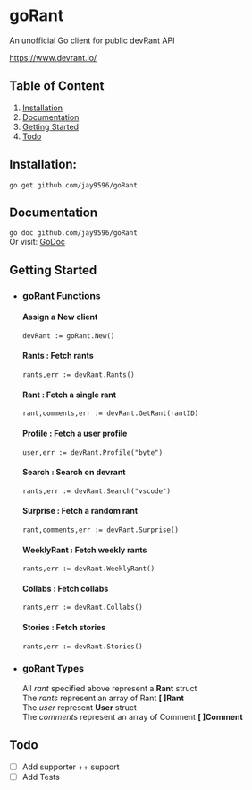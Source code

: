 # goRant
An unofficial Go client for public devRant API

https://www.devrant.io/

## Table of Content
1. [Installation](#Installation)
2. [Documentation](#Documentation)
3. [Getting Started](#Getting-Started)
4. [Todo](#Todo)


## Installation:
 ``` go get github.com/jay9596/goRant ```
 
## Documentation
  ``` go doc github.com/jay9596/goRant ```  
  Or visit:
  [GoDoc](https://godoc.org/github.com/Jay9596/goRant)

## Getting Started
* ### goRant Functions
    #### Assign a New client  
      devRant := goRant.New()
     #### Rants : Fetch rants
     ``` rants,err := devRant.Rants() ```
     #### Rant : Fetch a single rant
     ``` rant,comments,err := devRant.GetRant(rantID) ```
     #### Profile : Fetch a user profile
     ``` user,err := devRant.Profile("byte") ```
     #### Search : Search on devrant
     ``` rants,err := devRant.Search("vscode") ```
     #### Surprise : Fetch a random rant
     ``` rant,comments,err := devRant.Surprise() ```
     #### WeeklyRant : Fetch weekly rants
     ``` rants,err := devRant.WeeklyRant() ```
     #### Collabs : Fetch collabs 
     ``` rants,err := devRant.Collabs() ```
     #### Stories : Fetch stories
     ``` rants,err := devRant.Stories() ```
* ### goRant Types
     All _rant_ specified above represent a **Rant** struct  
     The _rants_ represent an array of Rant  **[ ]Rant**  
     The _user_ represent **User** struct  
     The _comments_ represent an array of Comment **[ ]Comment**  
 
 ## Todo
 - [ ] Add supporter ++ support   
 - [ ] Add Tests  
